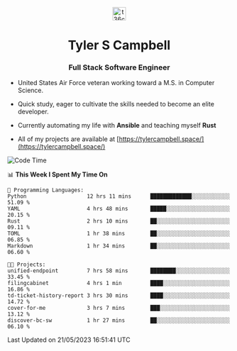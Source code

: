 <p align="center">
<a href="https://www.linkedin.com/in/t36campbell" target="blank"><img align="center" src="https://ik.imagekit.io/t36campbell/Portfolio/linkedin.png.original_m8bbGgPh6.png" alt="t36campbell" height="30" width="30" /></a>
</p>
<h1 align="center">Tyler S Campbell</h1>
<h3 align="center">Full Stack Software Engineer</h3>

* United States Air Force veteran working toward a M.S. in Computer Science.

* Quick study, eager to cultivate the skills needed to become an elite developer.

* Currently automating my life with **Ansible** and teaching myself **Rust**

* All of my projects are available at [https://tylercampbell.space/](https://tylercampbell.space/)

<!--START_SECTION:waka-->
![Code Time](http://img.shields.io/badge/Code%20Time-2%2C507%20hrs%2041%20mins-blue)

📊 **This Week I Spent My Time On** 

```text
💬 Programming Languages: 
Python                   12 hrs 11 mins      █████████████░░░░░░░░░░░░   51.09 % 
YAML                     4 hrs 48 mins       █████░░░░░░░░░░░░░░░░░░░░   20.15 % 
Rust                     2 hrs 10 mins       ██░░░░░░░░░░░░░░░░░░░░░░░   09.11 % 
TOML                     1 hr 38 mins        ██░░░░░░░░░░░░░░░░░░░░░░░   06.85 % 
Markdown                 1 hr 34 mins        ██░░░░░░░░░░░░░░░░░░░░░░░   06.60 % 

🐱‍💻 Projects: 
unified-endpoint         7 hrs 58 mins       ████████░░░░░░░░░░░░░░░░░   33.45 % 
filingcabinet            4 hrs 1 min         ████░░░░░░░░░░░░░░░░░░░░░   16.86 % 
td-ticket-history-report 3 hrs 30 mins       ████░░░░░░░░░░░░░░░░░░░░░   14.72 % 
cover-for-me             3 hrs 7 mins        ███░░░░░░░░░░░░░░░░░░░░░░   13.12 % 
discover-bc-sw           1 hr 27 mins        ██░░░░░░░░░░░░░░░░░░░░░░░   06.10 % 
```


 Last Updated on 21/05/2023 16:51:41 UTC
<!--END_SECTION:waka-->
